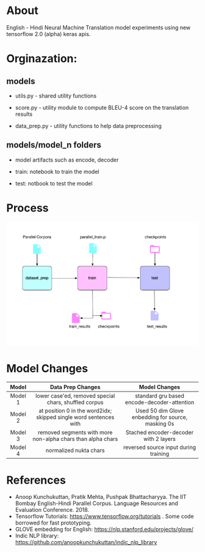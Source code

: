 # About
English - Hindi Neural Machine Translation model experiments using new tensorflow 2.0 (alpha) keras apis.

# Orginazation:
## models  

* utils.py - shared utility functions  

* score.py - utility module to compute BLEU-4 score on the translation results  

* data_prep.py - utility functions to help data preprocessing  

## models/model_n folders  

* model artifacts such as encode, decoder  

* train: notebook to train the model  

* test: notbook to test the model  


# Process

![nmt process](nmt_process.png)


# Model Changes
| Model | Data Prep Changes| Model Changes|
| :---: | :---: | :---: | 
| Model 1 | lower case'ed, removed special chars, shuffled corpus | standard gru based encode-decoder-attention | 
| Model 2 | <pad> at position 0 in the word2idx; skipped single word sentences with <uwn> | Used 50 dim Glove enbedding for source, masking 0s | 
| Model 3 | removed segments with more non-alpha chars than alpha chars | Stached encoder-decoder with 2 layers | 
| Model 4 | normalized nukta chars | reversed source input during training | 

# References
* Anoop Kunchukuttan, Pratik Mehta, Pushpak Bhattacharyya. The IIT Bombay English-Hindi Parallel Corpus. Language Resources and Evaluation Conference. 2018.
* Tensorflow Tutorials: https://www.tensorflow.org/tutorials . Some code borrowed for fast prototyping.
* GLOVE embedding for English: https://nlp.stanford.edu/projects/glove/
* Indic NLP library: https://github.com/anoopkunchukuttan/indic_nlp_library
